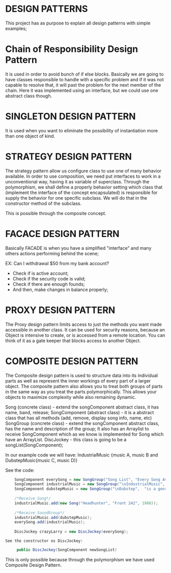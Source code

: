 # DESIGN PATTERNS

This project has as purpose to explain all design patterns with simple examples;


# Chain of Responsibility Design Pattern

It is used in order to avoid bunch of if else blocks. Basically we are going to have classes responsible to handle
with a specific problem and if it was not capable to resolve that, it will past the problem for the next member of the chain.  Here it was implemented using an interface, but we could use one abstract class though.


# SINGLETON DESIGN PATTERN

It is used when you want to eliminate the possibility of instantiation more than one object of kind.

# STRATEGY DESIGN PATTERN

The strategy pattern allow us configure class to use one of many behavior available.
In order to use composition, we need put interfaces to work in a unconventional way, having it as variable of superclass.
Through the polymorphism, we shall define a properly behavior setting which class that (implement the interface of the concept encapsulated) is responsible for supply
the behavior for one specific subclass. We will do that in the constructor method of the subclass.   

This is possible through the composite concept.


# FACACE DESIGN PATTERN

Basically FACADE is when you have a simplified "interface" and many others actions performing behind the scene;

EX: Can I withdrawal $50 from my bank account?

- Check if is active account;
- Check if the security code is valid;
- Check if there are enough founds;
- And then, make changes in balance properly;


# PROXY DESIGN PATTERN

The Proxy design pattern limits access to just the methods you want made accessible in another class.
It can be used for security reasons, because an Object is intensive to create, or is accessed from a remote location. You can think of it as a gate keeper that blocks access to another Object. 
 
# COMPOSITE DESIGN PATTERN
 
The Composite design pattern is used to structure data into its individual parts as well as represent the inner workings of every part of a larger object.
The composite pattern also allows you to treat both groups of parts in the same way as you treat the parts polymorphically. This allows your objects
to maximize complexity while also remaining dynamic.

Song (concrete class) - extend the songComponent abstract class, it has name, band, release;
SongComponent (abstract class) - it is a abstract class that has all methods (add, remove, display song info, name, etc)
SongGroup (concrete class) - extend the songComponent abstract class, has the name and description of the group;
			It also has an Arraylist to receive SongComponent which as we know
			is implemented for Song which have an ArrayList.
DiscJockey - this class is going to be a songList(SongComponent);

In our example code  we will have:
	IndustrialMusic {music A, music B and DubstepMusic{music C, music D)}

See the code:
```java	
	SongComponent everySong = new SongGroup("Song List", "Every Song Available");
	SongComponent industrialMusic = new SongGroup("\nIndustrialMusic",  "is a genre ...");
    SongComponent dubstepMusic = new SongGroup("\nDubstep",  "is a genre ...");
    
    /*Receive Song*/
    industrialMusic.add(new Song("Headhunter", "Front 242", 1988));
   
    /*Receive SoundGroup*/
    industrialMusic.add(dubstepMusic);
    everySong.add(industrialMusic);
    
    DiscJockey crazyLarry = new DiscJockey(everySong);
 ``` 
    
    See the constructor os DiscJockey:

```java    
     public DiscJockey(SongComponent newSongList)
```     

	
This is only possible because through the polymorphism we have used Composite Design Pattern. 
 

